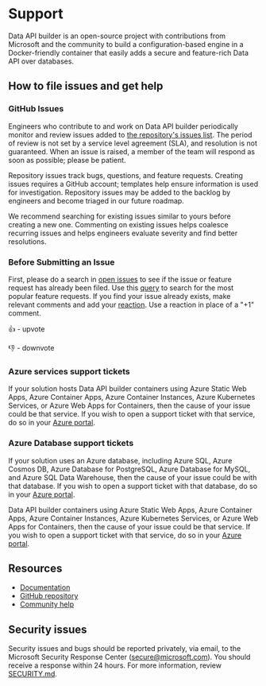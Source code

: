 # Support

Data API builder is an open-source project with contributions from Microsoft and the community to build a configuration-based engine in a Docker-friendly container that easily adds a secure and feature-rich Data API over databases. 

## How to file issues and get help

### GitHub Issues

Engineers who contribute to and work on Data API builder periodically monitor and review issues added to [the repository's issues list](https://github.com/Azure/data-api-builder/issues). The period of review is not set by a service level agreement (SLA), and resolution is not guaranteed. When an issue is raised, a member of the team will respond as soon as possible; please be patient.

Repository issues track bugs, questions, and feature requests. Creating issues requires a GitHub account; templates help ensure information is used for investigation. Repository issues may be added to the backlog by engineers and become triaged in our future roadmap.

We recommend searching for existing issues similar to yours before creating a new one. Commenting on existing issues helps coalesce recurring issues and helps engineers evaluate severity and find better resolutions.

### Before Submitting an Issue

First, please do a search in [open issues](https://github.com/Azure/data-api-builder/issues) to see if the issue or feature request has already been filed. Use this [query](https://github.com/Azure/data-api-builder/issues?q=is%3Aopen+is%3Aissue+sort%3Areactions-%2B1-desc+label%3Aenhancement+) to search for the most popular feature requests.
If you find your issue already exists, make relevant comments and add your [reaction](https://github.com/blog/2119-add-reactions-to-pull-requests-issues-and-comments). Use a reaction in place of a "+1" comment.

:+1: - upvote

:-1: - downvote

### Azure services support tickets
If your solution hosts Data API builder containers using Azure Static Web Apps, Azure Container Apps, Azure Container Instances, Azure Kubernetes Services, or Azure Web Apps for Containers, then the cause of your issue could be that service. If you wish to open a support ticket with that service, do so in your [Azure portal](https://learn.microsoft.com/en-us/azure/azure-portal/supportability/how-to-create-azure-support-request). 

### Azure Database support tickets

If your solution uses an Azure database, including Azure SQL, Azure Cosmos DB, Azure Database for PostgreSQL, Azure Database for MySQL, and Azure SQL Data Warehouse, then the cause of your issue could be with that database. If you wish to open a support ticket with that database, do so in your [Azure portal](https://learn.microsoft.com/en-us/azure/azure-portal/supportability/how-to-create-azure-support-request).

Data API builder containers using Azure Static Web Apps, Azure Container Apps, Azure Container Instances, Azure Kubernetes Services, or Azure Web Apps for Containers, then the cause of your issue could be that service. If you wish to open a support ticket with that service, do so in your [Azure portal](https://learn.microsoft.com/en-us/azure/azure-portal/supportability/how-to-create-azure-support-request). 

## Resources

- [Documentation](https://go.microsoft.com/fwlink/?linkid=2224253)
- [GitHub repository](https://github.com/azure/data-api-builder)
- [Community help](https://github.com/azure/data-api-builder/discussions)

## Security issues

Security issues and bugs should be reported privately, via email, to the Microsoft Security Response Center (<secure@microsoft.com>). You should receive a response within 24 hours.
For more information, review [SECURITY.md](SECURITY.md).
